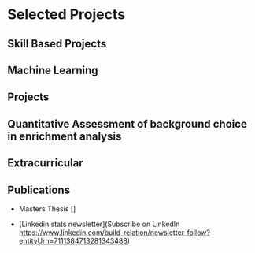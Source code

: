 # Selected Projects


## Skill Based Projects


## Machine Learning


## Projects



## Quantitative Assessment of background choice in enrichment analysis		             


## Extracurricular


## Publications
-  Masters Thesis []


- [Linkedin stats newsletter](Subscribe on LinkedIn https://www.linkedin.com/build-relation/newsletter-follow?entityUrn=7111384713281343488)
